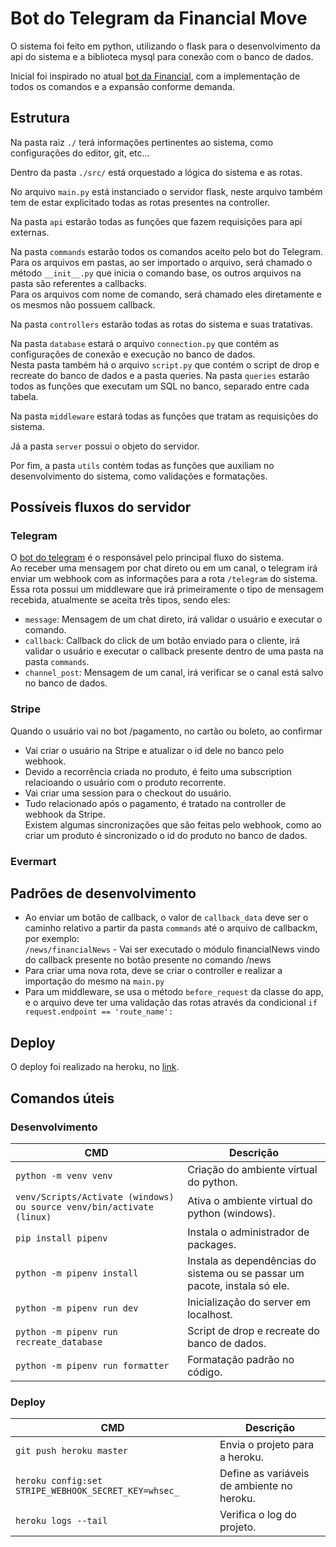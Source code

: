 # Bot do Telegram da Financial Move

O sistema foi feito em python, utilizando o flask para o desenvolvimento da api do sistema e a biblioteca mysql para conexão com o banco de dados.

Inicial foi inspirado no atual [bot da Financial](https://t.me/Cryptointeliggencebot), com a implementação de todos os comandos e a expansão conforme demanda.

## Estrutura

Na pasta raiz `./` terá informações pertinentes ao sistema, como configurações do editor, git, etc...

Dentro da pasta `./src/` está orquestado a lógica do sistema e as rotas.

No arquivo `main.py` está instanciado o servidor flask, neste arquivo também tem de estar explicitado todas as rotas presentes na controller.

Na pasta `api` estarão todas as funções que fazem requisições para api externas.

Na pasta `commands` estarão todos os comandos aceito pelo bot do Telegram. <br/>
Para os arquivos em pastas, ao ser importado o arquivo, será chamado o método `__init__.py` que inicia o comando base, os outros arquivos na pasta são referentes a callbacks. <br/>
Para os arquivos com nome de comando, será chamado eles diretamente e os mesmos não possuem callback.

Na pasta `controllers` estarão todas as rotas do sistema e suas tratativas.

Na pasta `database` estará o arquivo `connection.py` que contém as configurações de conexão e execução no banco de dados. <br/>
Nesta pasta também há o arquivo `script.py` que contém o script de drop e recreate do banco de dados e a pasta queries.
Na pasta `queries` estarão todos as funções que executam um SQL no banco, separado entre cada tabela.

Na pasta `middleware` estará todas as funções que tratam as requisições do sistema.

Já a pasta `server` possui o objeto do servidor.

Por fim, a pasta `utils` contém todas as funções que auxiliam no desenvolvimento do sistema, como validações e formatações.

## Possíveis fluxos do servidor

### **Telegram**

O [bot do telegram](https://t.me/WTLLBot) é o responsável pelo principal fluxo do sistema. <br/>
Ao receber uma mensagem por chat direto ou em um canal, o telegram irá enviar um webhook com as informações para a rota `/telegram` do sistema. <br/>
Essa rota possui um middleware que irá primeiramente o tipo de mensagem recebida, atualmente se aceita três tipos, sendo eles: </br>
- `message`: Mensagem de um chat direto, irá validar o usuário e executar o comando. <br/>
- `callback`: Callback do click de um botão enviado para o cliente, irá validar o usuário e executar o callback presente dentro de uma pasta na pasta `commands`.<br/>
- `channel_post`: Mensagem de um canal, irá verificar se o canal está salvo no banco de dados. <br/>

### **Stripe**

Quando o usuário vai no bot /pagamento, no cartão ou boleto, ao confirmar
- Vai criar o usuário na Stripe e atualizar o id dele no banco pelo webhook. <br/>
- Devido a recorrência criada no produto, é feito uma subscription relacioando o usuário com o produto recorrente. <br/>
- Vai criar uma session para o checkout do usuário. <br/>
- Tudo relacionado após o pagamento, é tratado na controller de webhook da Stripe. <br/>
Existem algumas sincronizações que são feitas pelo webhook, como ao criar um produto é sincronizado o id do produto no banco de dados. <br/>

### **Evermart**



## Padrões de desenvolvimento

- Ao enviar um botão de callback, o valor de `callback_data` deve ser o caminho relativo a partir da pasta `commands` até o arquivo de callbackm, por exemplo: <br/>
`/news/financialNews` - Vai ser executado o módulo financialNews vindo do callback presente no botão presente no comando /news
- Para criar uma nova rota, deve se criar o controller e realizar a importação do mesmo na `main.py`
- Para um middleware, se usa o método `before_request` da classe do app, e o arquivo deve ter uma validação das rotas através da condicional `if request.endpoint == 'route_name':`

## Deploy
O deploy foi realizado na heroku, no [link](https://secure-fortress-69045.herokuapp.com/).

## Comandos úteis
### Desenvolvimento
<!-- table -->
| CMD | Descrição |
| ------ | ---------- |
| `python -m venv venv` | Criação do ambiente virtual do python. |
| `venv/Scripts/Activate (windows) ou source venv/bin/activate (linux)` | Ativa o ambiente virtual do python (windows). |
| `pip install pipenv` | Instala o administrador de packages. |
| `python -m pipenv install` | Instala as dependências do sistema ou se passar um pacote, instala só ele. |
| `python -m pipenv run dev` | Inicialização do server em localhost. |
| `python -m pipenv run recreate_database` | Script de drop e recreate do banco de dados. |
| `python -m pipenv run formatter` | Formatação padrão no código. |

### Deploy
| CMD | Descrição |
| ------ | ---------- |
| `git push heroku master` | Envia o projeto para a heroku. |
| `heroku config:set STRIPE_WEBHOOK_SECRET_KEY=whsec_` | Define as variáveis de ambiente no heroku. |
| `heroku logs --tail` | Verifica o log do projeto. |
